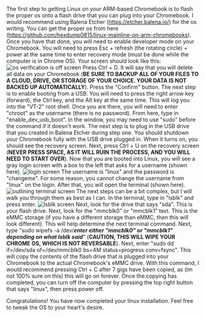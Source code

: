 The first step to getting Linux on your ARM-based Chromebook is to flash the proper os onto a flash drive that you can plug into your Chromebook. I would recommend using Balena Etcher (https://etcher.balena.io/) for the os writing. You can get the proper os from here (https://github.com/hexdump0815/linux-mainline-on-arm-chromebooks). Once you have that done, you will need to enable developer mode on your Chromebook. You will need to press Esc + refresh (the rotating circle) + power at the same time to enter recovery mode (must be done while the computer is in Chrome OS). Your screen should look like this: ![os verification is off screen](https://github.com/user-attachments/assets/1bd0f4c5-adb6-4074-88f1-5c53dd4f4f08)
  Press Ctrl + D. It will say that you will delete all data on your Chromebook (**BE SURE TO BACKUP ALL OF YOUR FILES TO A CLOUD, DRIVE, OR STORAGE OF YOUR CHOICE. YOUR DATA IS NOT BACKED UP AUTOMATICALLY**). Press the "Confirm" button. The next step is to enable booting from a USB. You will need to press the right arrow key (forward), the Ctrl key, and the Alt key at the same time. This will log you into the "VT-2" root shell. Once you are there, you will need to enter "chroot" as the username (there is no password). From here, type in "enable_dev_usb_boot". In the window, you may need to use "sudo" before the command if it doesn't work. The next step is to plug in the USB drive that you created in Balena Etcher during step one. You should shutdown your Chromebook fully with the USB drive plugged in. When it turns on, you should see the recovery screen. Next, press Ctrl + U on the recovery screen (**NEVER PRESS SPACE, AS IT WILL RUIN THE PROCESS, AND YOU WILL NEED TO START OVER**). Now that you are booted into Linux, you will see a gray login screen with a box to the left that asks for a username (shown here). ![login screen](https://github.com/user-attachments/assets/87f9c238-8b69-4321-ac55-0901d6bb66c9)
  The username is "linux" and the password is "changeme". For some reason, you cannot change the username from "linux" on the login. After that, you will open the terminal (shown here). ![outlining terminal screen](https://github.com/user-attachments/assets/298b881d-023a-43f8-8d43-ffb05b255164)
  The next steps can be a bit complex, but I will walk you through them as best as I can. In the terminal, type in "lsblk" and press enter. ![lsblk screen](https://github.com/user-attachments/assets/a6bd01ed-f67f-4eb4-b947-adcd5ee25851)
 Next, look for the drive that says "sda". This is your flash drive. Next, look for the "mmcblk0" or "mmcblk1" text. This is the eMMC storage (if you have a different storage than eMMC, then this will look different). This will help determine the next terminal command. Next, type "sudo wipefs -a /dev/*****enter either "mmcblk0" or "mmcblk1" depending on what lsblk said*****" (**CAUTION, THIS WILL WIPE YOUR CHROME OS, WHICH IS NOT REVERSABLE**). Next, enter "sudo dd if=/dev/sda of=/dev/mmcblk0 bs=4M status=progress conv=fsync". This will copy the contents of the flash drive that is plugged into your Chromebook to the actual Chromebook's eMMC drive. With this command, I would recommend pressing Ctrl + C after 7 gigs have been copied, as (im not 100% sure on this) this will go on forever. Once the copying has completed, you can turn off the computer by pressing the top right button that says "linux", then press power off.

Congratulations! You have now completed your linux installation. Feel free to tweak the OS to your heart's desire.





